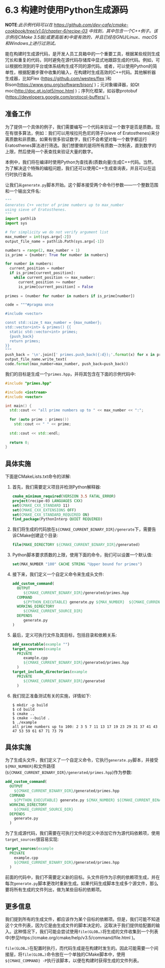 # 6.3 构建时使用Python生成源码

**NOTE**:*此示例代码可以在 https://github.com/dev-cafe/cmake-cookbook/tree/v1.0/chapter-6/recipe-03 中找到，其中包含一个C++例子。该示例在CMake 3.5版(或更高版本)中是有效的，并且已经在GNU/Linux、macOS和Windows上进行过测试。*

能在构建时生成源代码，是开发人员工具箱中的一个重要工具，根据某些规则生成冗长和重复的代码，同时避免在源代码存储库中显式地跟踪生成的代码。例如，可以根据检测到的平台或体系结构生成不同的源代码。或者，可以使用Python的简单性，根据配置步骤中收集的输入，在构建时生成高效的C++代码。其他解析器生成器，比如Flex (https://github.com/westes/flex )和Bison(https://www.gnu.org/software/bison/ )；元对象编译器，如Qt moc(http://doc.qt.io/qt5/moc.html )；序列化框架，如谷歌protobuf (https://developers.google.com/protocol-buffers/ )。

## 准备工作

为了提供一个具体的例子，我们需要编写一个代码来验证一个数字是否是质数。现在有很多算法，例如：我们可以用埃拉托色尼的筛子(sieve of Eratosthenes)来分离质数和非质数。如果有很多验证数字，我们不会希望对每一个数字都运行Eratosthenes算法进行筛选。我们想要做的是将所有质数一次制表，直到数字的上限，然后使用一个表查找来验证大量的数字。

本例中，我们将在编译时使用Python为查找表(质数向量)生成C++代码。当然，为了解决这个特殊的编程问题，我们还可以使用C++生成查询表，并且可以在运行时执行查询。

让我们从`generate.py`脚本开始。这个脚本接受两个命令行参数——一个整数范围和一个输出文件名:

```python
"""
Generates C++ vector of prime numbers up to max_number
using sieve of Eratosthenes.
"""
import pathlib
import sys

# for simplicity we do not verify argument list
max_number = int(sys.argv[-2])
output_file_name = pathlib.Path(sys.argv[-1])

numbers = range(2, max_number + 1)
is_prime = {number: True for number in numbers}

for number in numbers:
  current_position = number
  if is_prime[current_position]:
    while current_position <= max_number:
      current_position += number
      is_prime[current_position] = False
      
primes = (number for number in numbers if is_prime[number])

code = """#pragma once

#include <vector>

const std::size_t max_number = {max_number};
std::vector<int> & primes() {{
  static std::vector<int> primes;
  {push_back}
  return primes;
}}
"""
push_back = '\n'.join([' primes.push_back({:d});'.format(x) for x in primes])
output_file_name.write_text(
code.format(max_number=max_number, push_back=push_back))
```

我们的目标是生成一个`primes.hpp`，并将其包含在下面的示例代码中:

```c++
#include "primes.hpp"

#include <iostream>
#include <vector>

int main() {
  std::cout << "all prime numbers up to " << max_number << ":";
  
  for (auto prime : primes())
  	std::cout << " " << prime;
  
  std::cout << std::endl;
  
  return 0;
}
```

## 具体实施

下面是CMakeLists.txt命令的详解:

1. 首先，我们需要定义项目并检测Python解释器:

   ```cmake
   cmake_minimum_required(VERSION 3.5 FATAL_ERROR)
   project(recipe-03 LANGUAGES CXX)
   set(CMAKE_CXX_STANDARD 11)
   set(CMAKE_CXX_EXTENSIONS OFF)
   set(CMAKE_CXX_STANDARD_REQUIRED ON)
   find_package(PythonInterp QUIET REQUIRED)
   ```

2. 我们将生成的代码放在`${CMAKE_CURRENT_BINARY_DIR}/generate`下，需要告诉CMake创建这个目录:

   ```cmake
   file(MAKE_DIRECTORY ${CMAKE_CURRENT_BINARY_DIR}/generated)
   ```

3. Python脚本要求质数的上限，使用下面的命令，我们可以设置一个默认值:

   ```cmake
   set(MAX_NUMBER "100" CACHE STRING "Upper bound for primes")
   ```

4. 接下来，我们定义一个自定义命令来生成头文件:

   ```cmake
   add_custom_command(
     OUTPUT
     	${CMAKE_CURRENT_BINARY_DIR}/generated/primes.hpp
     COMMAND
     	${PYTHON_EXECUTABLE} generate.py ${MAX_NUMBER} 	${CMAKE_CURRENT_BINARY_DIR}/generated/primes.hpp
     WORKING_DIRECTORY
     	${CMAKE_CURRENT_SOURCE_DIR}
     DEPENDS
     	generate.py
   )
   ```

5. 最后，定义可执行文件及其目标，包括目录和依赖关系:

   ```cmake
   add_executable(example "")
   target_sources(example
     PRIVATE
     	example.cpp
     	${CMAKE_CURRENT_BINARY_DIR}/generated/primes.hpp
     )
   target_include_directories(example
     PRIVATE
     	${CMAKE_CURRENT_BINARY_DIR}/generated
     )
   ```

6. 我们现正准备测试有关的实施，详情如下:

   ```shell
   $ mkdir -p build
   $ cd build
   $ cmake ..
   $ cmake --build .
   $ ./example
   all prime numbers up to 100: 2 3 5 7 11 13 17 19 23 29 31 37 41 43 47 53 59 61 67 71 73 79 
   ```

## 具体实施

为了生成头文件，我们定义了一个自定义命令，它执行`generate.py`脚本，并接受`${MAX_NUMBER}`和文件路径(`${CMAKE_CURRENT_BINARY_DIR}/generated/primes.hpp`)作为参数:

```cmake
add_custom_command(
  OUTPUT
  	${CMAKE_CURRENT_BINARY_DIR}/generated/primes.hpp
  COMMAND
  	${PYTHON_EXECUTABLE} generate.py ${MAX_NUMBER} ${CMAKE_CURRENT_BINARY_DIR}/generated/primes.hpp
  WORKING_DIRECTORY
  	${CMAKE_CURRENT_SOURCE_DIR}
  DEPENDS
  	generate.py
  )
```

为了生成源代码，我们需要在可执行文件的定义中添加它作为源代码依赖项，使用`target_sources`很容易实现:

```cmake
target_sources(example
  PRIVATE
  	example.cpp
  	${CMAKE_CURRENT_BINARY_DIR}/generated/primes.hpp
  )
```

前面的代码中，我们不需要定义新的目标。头文件将作为示例的依赖项生成，并在每次`generate.py`脚本更改时重新生成。如果代码生成脚本生成多个源文件，那么要将所有生成的文件列出，做为某些目标的依赖项。

## 更多信息

我们提到所有的生成文件，都应该作为某个目标的依赖项。但是，我们可能不知道这个文件列表，因为它是由生成文件的脚本决定的，这取决于我们提供给配置的输入。这种情况下，我们可能会尝试使用`file(GLOB…)`将生成的文件收集到一个列表中(参见https://cmake.org/cmake/help/v3.5/command/file.html )。

`file(GLOB…)`在配置时执行，而代码生成是在构建时发生的。因此可能需要一个间接层，将`file(GLOB…)`命令放在一个单独的CMake脚本中，使用`${CMAKE_COMMAND} -P`执行该脚本，以便在构建时获得生成的文件列表。
